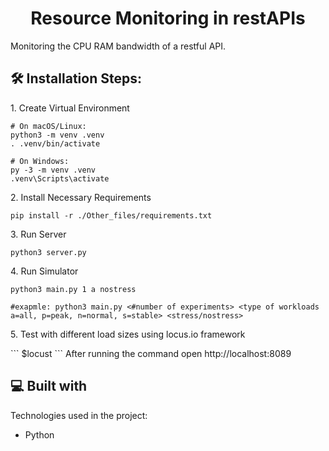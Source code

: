 <h1 align="center" id="title">Resource Monitoring in restAPIs</h1>

<p id="description">Monitoring the CPU RAM bandwidth of a restful API.</p>

<h2>🛠️ Installation Steps:</h2>

<p>1. Create Virtual Environment</p>

```
# On macOS/Linux:
python3 -m venv .venv
. .venv/bin/activate

# On Windows:
py -3 -m venv .venv
.venv\Scripts\activate
```

<p>2. Install Necessary Requirements</p>

```
pip install -r ./Other_files/requirements.txt
```

<p>3. Run Server</p>

```
python3 server.py
```

<p>4. Run Simulator</p>

```
python3 main.py 1 a nostress

#exapmle: python3 main.py <#number of experiments> <type of workloads a=all, p=peak, n=normal, s=stable> <stress/nostress>
```

<p>5. Test with different load sizes using locus.io framework</p>
```
$locust
```
After running the command open http://localhost:8089

<h2>💻 Built with</h2>

Technologies used in the project:

- Python
